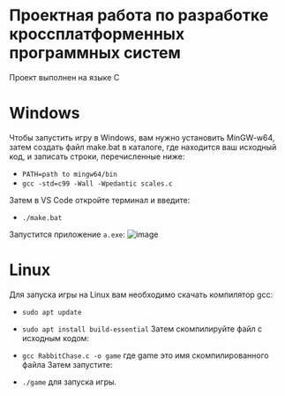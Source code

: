 # Проектная работа по разработке кроссплатформенных программных систем 

Проект выполнен на языке C

# Windows

Чтобы запустить игру в Windows, вам нужно установить MinGW-w64, затем создать файл make.bat в каталоге, где находится ваш исходный код, и записать строки, перечисленные ниже:

- `PATH=path to mingw64/bin`
- `gcc -std=c99 -Wall -Wpedantic scales.c`

Затем в VS Code откройте терминал и введите:
+ `./make.bat`

Запустится приложение `a.exe`:
![image](https://user-images.githubusercontent.com/78842344/207067657-fd1e286d-818c-4e4b-a7c3-2c5823c7db77.png)

# Linux

Для запуска игры на Linux вам необходимо скачать компилятор gcc:

- `sudo apt update`
- `sudo apt install build-essential`
Затем скомпилируйте файл с исходным кодом:

- `gcc RabbitChase.c -o game` где game это имя скомпилированного файла
Затем запустите:

- `./game` для запуска игры.

